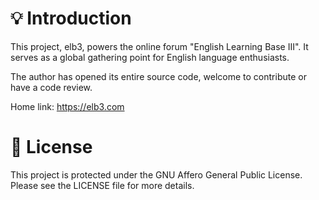# 💡 Introduction

This project, elb3, powers the online forum "English Learning Base III". It serves as a global gathering point for English language enthusiasts.

The author has opened its entire source code, welcome to contribute or have a code review.

Home link: https://elb3.com

# 🪪 License

This project is protected under the GNU Affero General Public License.  
Please see the LICENSE file for more details.
